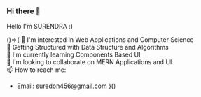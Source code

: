 ### Hi there 👋
 Hello I'm  SURENDRA :) 

()=>{
👋 I'm interested In Web Applications and Computer Science
<br>
👀 Getting Structured with Data Structure and Algorithms
<br>
🌱 I'm currently learning Components Based UI
<br>
💞️ I'm looking to collaborate on MERN Applications and UI
<br>
📫 How to reach me:
   - Email: suredon456@gmail.com
}()
